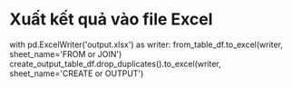 # Xuất kết quả vào file Excel
with pd.ExcelWriter('output.xlsx') as writer:
    from_table_df.to_excel(writer, sheet_name='FROM or JOIN')
    create_output_table_df.drop_duplicates().to_excel(writer, sheet_name='CREATE or OUTPUT')
